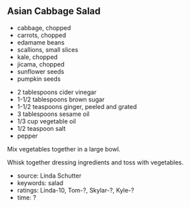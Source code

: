 Asian Cabbage Salad
-------------------

- cabbage, chopped
- carrots, chopped
- edamame beans
- scallions, small slices
- kale, chopped
- jicama, chopped
- sunflower seeds
- pumpkin seeds
<!-- -->
- 2 tablespoons cider vinegar
- 1-1/2 tablespoons brown sugar
- 1-1/2 teaspoons ginger, peeled and grated
- 3 tablespoons sesame oil
- 1/3 cup vegetable oil
- 1/2 teaspoon salt
- pepper

Mix vegetables together in a large bowl.

Whisk together dressing ingredients and toss with vegetables.

- source: Linda Schutter
- keywords: salad
- ratings: Linda-10, Tom-?, Skylar-?, Kyle-?
- time: ?
